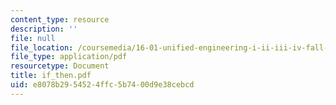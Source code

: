 ```yaml
---
content_type: resource
description: ''
file: null
file_location: /coursemedia/16-01-unified-engineering-i-ii-iii-iv-fall-2005-spring-2006/e8078b2954524ffc5b7400d9e38cebcd_if_then.pdf
file_type: application/pdf
resourcetype: Document
title: if_then.pdf
uid: e8078b29-5452-4ffc-5b74-00d9e38cebcd
---
```

